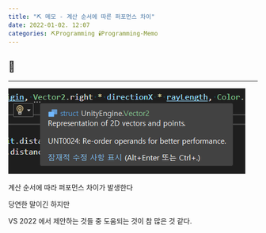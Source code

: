 ```yaml
---
title: "⛏️ 메모 - 계산 순서에 따른 퍼포먼스 차이"
date: 2022-01-02. 12:07
categories: ⛏️Programming 🕯️Programming-Memo
---
```

## 💎

---

![참고](\assets\img\0003.png)

계산 순서에 따라 퍼포먼스 차이가 발생한다

당연한 말이긴 하지만

VS 2022 에서 제안하는 것들 중 도움되는 것이 참 많은 것 같다.